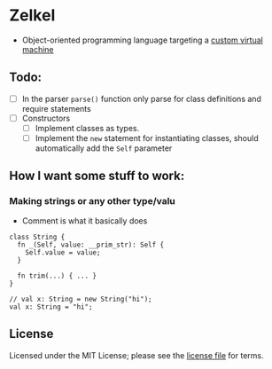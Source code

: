 # Zelkel
- Object-oriented programming language targeting a [custom virtual machine](https://github.com/johron/zelkel-vm)

## Todo:
- [ ] In the parser `parse()` function only parse for class definitions and require statements
- [ ] Constructors
  - [ ] Implement classes as types.
  - [ ] Implement the `new` statement for instantiating classes, should automatically add the `Self` parameter

## How I want some stuff to work:
### Making strings or any other type/valu
- Comment is what it basically does
```
class String {
  fn _(Self, value: __prim_str): Self {
    Self.value = value;
  }
  
  fn trim(...) { ... }
}

// val x: String = new String("hi");
val x: String = "hi";
```

## License
Licensed under the MIT License; please see the [license file](LICENSE) for terms.
